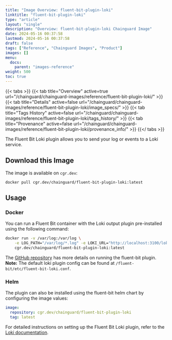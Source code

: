 ```yaml
---
title: "Image Overview: fluent-bit-plugin-loki"
linktitle: "fluent-bit-plugin-loki"
type: "article"
layout: "single"
description: "Overview: fluent-bit-plugin-loki Chainguard Image"
date: 2024-05-16 00:37:58
lastmod: 2024-05-16 00:37:58
draft: false
tags: ["Reference", "Chainguard Images", "Product"]
images: []
menu: 
  docs: 
    parent: "images-reference"
weight: 500
toc: true
---
```


{{< tabs >}}
{{< tab title="Overview" active=true url="/chainguard/chainguard-images/reference/fluent-bit-plugin-loki/" >}}
{{< tab title="Details" active=false url="/chainguard/chainguard-images/reference/fluent-bit-plugin-loki/image_specs/" >}}
{{< tab title="Tags History" active=false url="/chainguard/chainguard-images/reference/fluent-bit-plugin-loki/tags_history/" >}}
{{< tab title="Provenance" active=false url="/chainguard/chainguard-images/reference/fluent-bit-plugin-loki/provenance_info/" >}}
{{</ tabs >}}



<!--overview:start-->
The Fluent Bit Loki plugin allows you to send your log or events to a Loki service.
<!--overview:end-->

## Download this Image

The image is available on `cgr.dev`:

```
docker pull cgr.dev/chainguard/fluent-bit-plugin-loki:latest
```


<!--body:start-->
## Usage

### Docker

You can run a Fluent Bit container with the Loki output plugin pre-installed using the following command:

```bash
docker run -v /var/log:/var/log \
    -e LOG_PATH="/var/log/*.log" -e LOKI_URL="http://localhost:3100/loki/api/v1/push" \
    cgr.dev/chainguard/fluent-bit-plugin-loki:latest
```
The [GitHub repository](https://github.com/grafana/loki/tree/main/clients/cmd/fluent-bit) has more details on running the fluent-bit plugin.  
**Note:** The default loki plugin config can be found at `/fluent-bit/etc/fluent-bit-loki.conf`.

### Helm
The plugin can also be installed using the fluent-bit helm chart by configuring the image values:

```yaml
image:
  repository: cgr.dev/chainguard/fluent-bit-plugin-loki
  tag: latest
```
For detailed instructions on setting up the Fluent Bit Loki plugin, refer to the [Loki documentation](https://grafana.com/docs/loki/latest/send-data/fluentbit/).

<!--body:end-->

